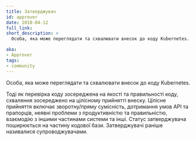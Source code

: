 ```yaml
---
title: Затверджувач
id: approver
date: 2018-04-12
full_link: 
short_description: >
  Особа, яка може переглядати та схвалювати внесок до коду Kubernetes.

aka:
- Approver
tags:
- community
---
```


Особа, яка може переглядати та схвалювати внесок до коду Kubernetes.

<!--more-->

Тоді як перевірка коду зосереджена на якості та правильності коду, схвалення зосереджено на цілісному прийнятті внеску. Цілісне прийняття включає зворотну/пряму сумісність, дотримання умов API та прапорців, неявні проблеми з продуктивністю та правильністю, взаємодію з іншими частинами системи та інші. Статус затверджувача поширюється на частину кодової бази. Затверджувачі раніше називалися супроводжувачами.
